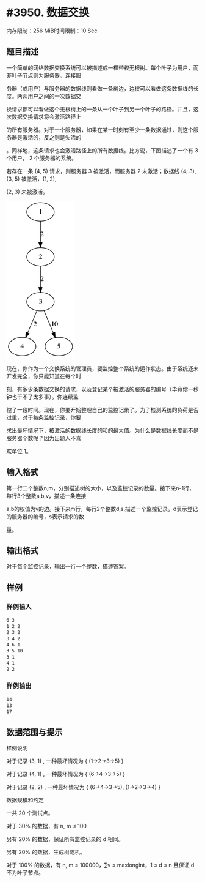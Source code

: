 # #3950. 数据交换

内存限制：256 MiB时间限制：10 Sec

## 题目描述

一个简单的网络数据交换系统可以被描述成一棵带权无根树。每个叶子为用户，而非叶子节点则为服务器。连接服

务器（或用户）与服务器的数据线则看做一条树边，边权可以看做这条数据线的长度。两两用户之间的一次数据交

换请求都可以看做这个无根树上的一条从一个叶子到另一个叶子的路径。并且，这次数据交换请求将会激活路径上

的所有服务器。对于一个服务器，如果在某一时刻有至少一条数据通过，则这个服务器是激活的，反之则是失活的

。同样地，这条请求也会激活路径上的所有数据线。比方说，下图描述了一个有 3 个用户， 2 个服务器的系统。

若存在一条 (4, 5) 请求，则服务器 3 被激活，而服务器 2 未激活；数据线 (4, 3), (3, 5) 被激活，(1, 2), 

(2, 3) 未被激活。

![](upload/201504/ccc.png)

现在，你作为一个交换系统的管理员，要监控整个系统的运作状态。由于系统还未开发完全，你只能知道在每个时

刻，有多少条数据交换的请求，以及登记某个被激活的服务器的编号（毕竟你一秒钟也干不了太多事）。你连续监

控了一段时间。现在，你要开始整理自己的监控记录了。为了检测系统的负荷是否过重，对于每条监控记录，你要

求出最坏情况下，被激活的数据线长度的和的最大值。为什么是数据线长度而不是服务器个数呢？因为出题人不喜

欢单位 1。

## 输入格式

第一行二个整数n,m，分别描述树的大小，以及监控记录的数量。接下来n-1行，每行3个整数a,b,v，描述一条连接

a,b的权值为v的边。接下来m行，每行2个整数d,s,描述一个监控记录。d表示登记的服务器的编号，s表示请求的数

量。

## 输出格式

对于每个监控记录，输出一行一个整数，描述答案。

## 样例

### 样例输入

    
    6 3
    1 2 2
    2 3 2
    3 4 2
    4 6 1
    3 5 10
    3 1
    4 1
    2 2
    

### 样例输出

    
    14
    13
    17
    

## 数据范围与提示

样例说明

对于记录 (3, 1) , 一种最坏情况为 { (1->2->3->5) }

对于记录 (4, 1) , 一种最坏情况为 { (6->4->3->5) }

对于记录 (2, 2) , 一种最坏情况为 { (6->4->3->5), (1->2->3->4) }

数据规模和约定

一共 20 个测试点。

对于 30% 的数据，有 n, m &le; 100

另有 20% 的数据，保证所有监控记录的 d 相同。

另有 20% 的数据，生成树随机。

对于 100% 的数据，有 n, m &le; 100000，&sum;v &le; maxlongint，1 &le; d &le; n 且保证 d 不为叶子节点。
